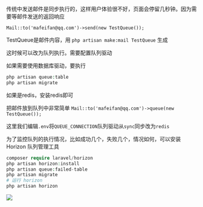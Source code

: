 传统中发送邮件是同步执行的，这样用户体验很不好，页面会停留几秒钟。因为需要等邮件发送的返回响应

`Mail::to('mafeifan@qq.com')->send(new TestQueue());`

TestQueue是邮件内容，用 `php artisan make:mail TestQueue` 生成

这时候可以改为队列执行。需要配置队列驱动

如果需要使用数据库驱动，要执行

```php
php artisan queue:table
php artisan migrate
```

如果是redis，安装redis即可

把邮件放到队列中非常简单 `Mail::to('mafeifan@qq.com')->queue(new TestQueue());`

这里我们编辑`.env`将`QUEUE_CONNECTION`队列驱动从`sync`同步改为`redis`

为了监控队列的执行情况，比如成功几个，失败几个，情况如何，可以安装Horizon 队列管理工具

```php
composer require laravel/horizon
php artisan horizon:install
php artisan queue:failed-table
php artisan migrate
# 运行 horizon
php artisan horizon
```


![](https://pek3b.qingstor.com/hexo-blog/hexo-blog/20210124204443.png)

